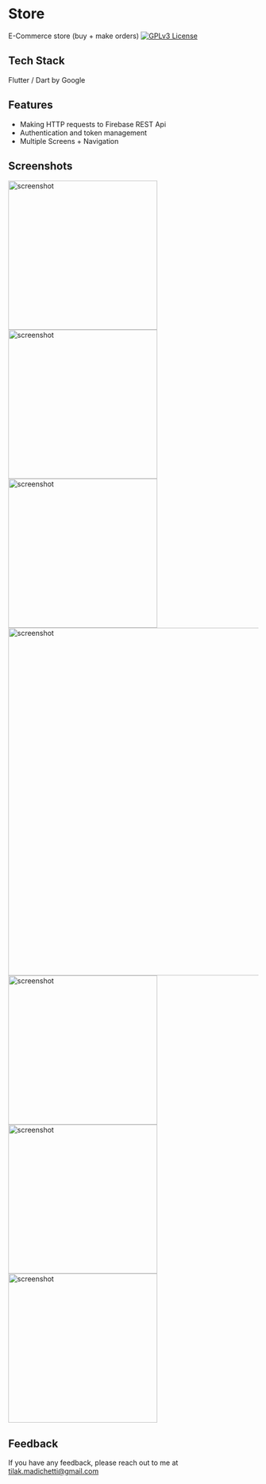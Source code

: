 # Store

E-Commerce store (buy + make orders)
[![GPLv3 License](https://img.shields.io/badge/License-GPL%20v3-yellow.svg)](https://opensource.org/licenses/)

## Tech Stack

Flutter / Dart by Google
## Features

- Making HTTP requests to Firebase REST Api
- Authentication and token management
- Multiple Screens + Navigation

## Screenshots


<img src="https://res.cloudinary.com/returnoftheking/image/upload/v1627510119/my_shop/Screenshot_1627508843_mdof5g.png" alt="screenshot" width="300" />

<img src="https://res.cloudinary.com/returnoftheking/image/upload/v1627510118/my_shop/Screenshot_1627509009_otxj1q.png" alt="screenshot" width="300" />

<img src="https://res.cloudinary.com/returnoftheking/image/upload/v1627510123/my_shop/Screenshot_1627508381_olwdvi.png" alt="screenshot" width="300" />

<img src="https://res.cloudinary.com/returnoftheking/image/upload/v1627510109/my_shop/Screenshot_1627509063_zendey.png" alt="screenshot" width="700" />

<img src="https://res.cloudinary.com/returnoftheking/image/upload/v1627510104/my_shop/Screenshot_1627509042_lrq4rp.png" alt="screenshot" width="300" />

<img src="https://res.cloudinary.com/returnoftheking/image/upload/v1627510125/my_shop/Screenshot_1627508427_e9vdja.png" alt="screenshot" width="300" />

<img src="https://res.cloudinary.com/returnoftheking/image/upload/v1627510115/my_shop/Screenshot_1627508985_k1yhgz.png" alt="screenshot" width="300" />


## Feedback

If you have any feedback, please reach out to me at tilak.madichetti@gmail.com



